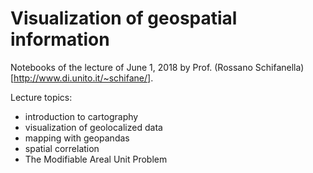 # Visualization of geospatial information

Notebooks of the lecture of June 1, 2018 by Prof. (Rossano Schifanella)[http://www.di.unito.it/~schifane/].

Lecture topics:
- introduction to cartography
- visualization of geolocalized data
- mapping with geopandas
- spatial correlation
- The Modifiable Areal Unit Problem
